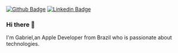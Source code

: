 [![Github Badge](https://img.shields.io/badge/-Github-000?style=flat-square&logo=Github&logoColor=white&link=https://github.com/GabrielZambelli)](https://github.com/GabrielZambelli)
[![Linkedin Badge](https://img.shields.io/badge/-LinkedIn-blue?style=flat-square&logo=Linkedin&logoColor=white&link=https://www.linkedin.com/in/gabriel-augusto-zambelli/)](https://www.linkedin.com/in/gabriel-augusto-zambelli/)


### Hi there 👋

I'm Gabriel,an Apple Developer from Brazil who is passionate about technologies.


